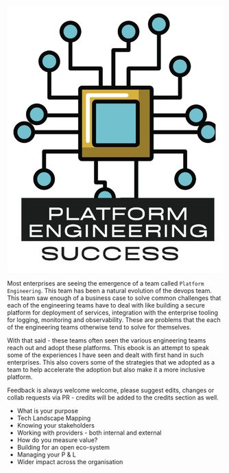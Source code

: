[![Platform Engineering Success](source/_static/logo-large.png)](https://rajatpandit.com/platform-engineering-success/)

Most enterprises are seeing the emergence of a team called `Platform Engineering`. This team has been a natural evolution of the devops team. This team saw enough of a business case to solve common challenges that each of the engineering teams have to deal with like building a secure platform for deployment of services, integration with the enterprise tooling for logging, monitoring and observability. These are problems that the each of the engineering teams otherwise tend to solve for themselves. 

With that said - these teams often seen the various engineering teams reach out and adopt these platforms. This ebook is an attempt to speak some of the experiences I have seen and dealt with first hand in such enterprises. This also covers some of the strategies that we adopted as a team to help accelerate the adoption but also make it a more inclusive platform.

Feedback is always welcome welcome, please suggest edits, changes or collab requests via PR - credits will be added to the credits section as well.

  * What is your purpose 
  * Tech Landscape Mapping
  * Knowing your stakeholders
  * Working with providers - both internal and external
  * How do you measure value?
  * Building for an open eco-system
  * Managing your P & L
  * Wider impact across the organisation